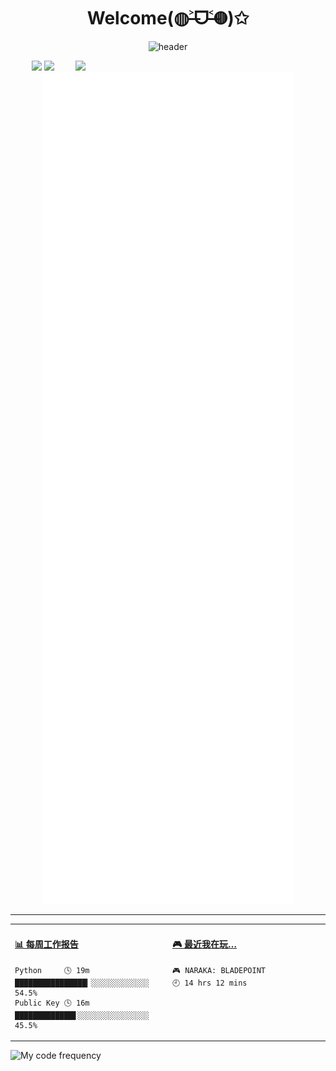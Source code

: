 <p align="center">
<!--![Code Time](https://img.shields.io/endpoint?style=social&url=https://codetime-api.datreks.com/badge/1959?logoColor=dark%26project=%26recentMS=0%26showProject=false)-->
<!--<img src="https://wakatime.com/badge/user/b490fb12-94f2-4fb4-afc7-deb540f5e8d6.svg" alt="wakatime" />-->
</p>

<div align="center">
  <h1>Welcome(◍˃̶ᗜ˂̶◍)✩</h1>

  ![header](https://capsule-render.vercel.app/api?type=waving&color=f5a9b8&height=300&section=header&text=I%20mainly%20use%20JavaScript%20and%20Python.&fontSize=36&fontColor=ffffff)

</div>


<img align='right' src='https://counter.seku.su/c302?' width='400px'>

<p align="center">
  <img src='https://counter.seku.su/cmoe?name=EVAyo&theme=r34' width="400px">
  <img src="https://github-readme-stats.vercel.app/api?username=EVAyo&show_icons=true&count_private=true&icon_color=fdd34f&title_color=f75e4f" width="400px"/>
  <img width="400px" src="./github-metrics.svg" />
</p>

---

<table>
<tr>
<td valign="top" width="50%">

<!-- waka-box start -->
#### <a href="https://gist.github.com/59f07abc8e083bfbb0b4fcd924b27fc1" target="_blank">📊 每周工作报告</a>
```text
Python     🕓 19m ████████████████▎░░░░░░░░░░░░░ 54.5%
Public Key 🕓 16m █████████████▋░░░░░░░░░░░░░░░░ 45.5%
```
<!-- waka-box end -->


</td>
<td valign="top" width="50%">

<!-- steam-box start -->
#### <a href="https://gist.github.com/0baced9612b30907a2ba9aa9f56ecdef" target="_blank">🎮 最近我在玩…</a>
```text
🎮 NARAKA: BLADEPOINT                🕘 14 hrs 12 mins
```
<!-- steam-box end -->


</td>
</tr>
</table>


<img height="160px" src="https://github-readme-stats.vercel.app/api/wakatime?username=vesugier&langs_count=8&layout=compact" alt="My code frequency">

<!--![Top Langs](https://github.com/EVAyo/EVAyo/blob/main/github-metrics.svg)-->

<!--
<p align="center">
<img align="center" src="https://github-readme-stats.vercel.app/api/top-langs/?username=EVAyo&hide_langs_below=1&theme=default&line_height=27&layout=compact" />
<img align="center" src="https://github-readme-stats.vercel.app/api?username=EVAyo&show_icons=true&count_private=true&include_all_commits=true&line_height=21" alt="EVAyo's Github Stats" />
</p>
-->


<!--![](http://profile-counter.glitch.me/EVAyo/count.svg)
<p align="center">
<img src="https://visitor-badge.glitch.me/badge?page_id=EVAyo.EVAyo" alt="visitor badge"/>
<img src="https://visitor-badge.laobi.icu/badge?page_id=EVAyo.EVAyo" alt="visitor badge"/>
</p>
-->
